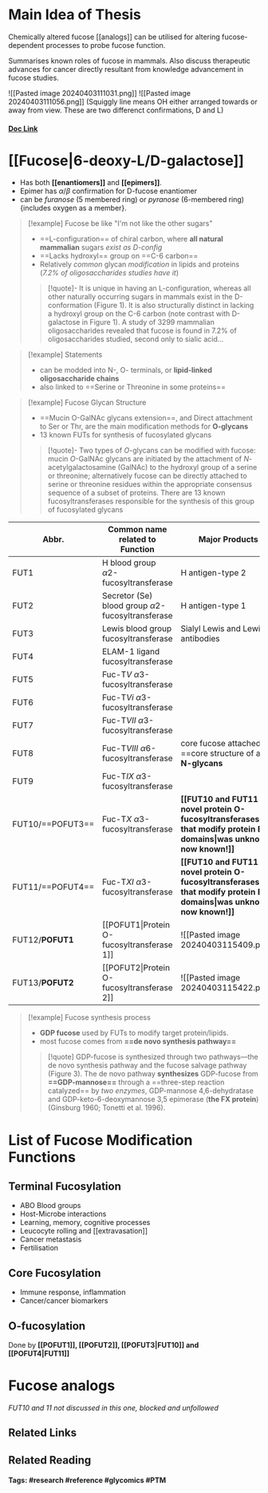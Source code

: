 # Main Idea of Thesis

Chemically altered fucose [[analogs]] can be utilised for altering fucose-dependent processes to probe fucose function.

Summarises known roles of fucose in mammals. Also discuss therapeutic advances for cancer directly resultant from knowledge advancement in fucose studies.

![[Pasted image 20240403111031.png]]
![[Pasted image 20240403111056.png]]
(Squiggly line means OH either arranged towards or away from view. These are two differenct confirmations, D and L)
#### [Doc Link](https://academic.oup.com/glycob/article/27/7/601/3738501)

# [[Fucose|6-deoxy-L/D-galactose]]

- Has both **[[enantiomers]]** and **[[epimers]]**.
- Epimer has $\alpha$/$\beta$ confirmation for D-fucose enantiomer
- can be *furanose* (5 membered ring) or *pyranose* (6-membered ring) {includes oxygen as a member}.

> [!example] Fucose be like "I'm not like the other sugars"
> - ==L-configuration== of chiral carbon, where **all natural mammalian** sugars *exist as D-config*
> - ==Lacks hydroxyl== group on ==C-6 carbon==
> - Relatively *common* glycan *modification* in lipids and proteins (*7.2% of oligosaccharides studies have it*)
> 
> >[!quote]-
> >It is unique in having an L-configuration, whereas all other naturally occurring sugars in mammals exist in the D-conformation (Figure 1). It is also structurally distinct in lacking a hydroxyl group on the C-6 carbon (note contrast with D-galactose in Figure 1). A study of 3299 mammalian oligosaccharides revealed that fucose is found in 7.2% of oligosaccharides studied, second only to sialic acid...

> [!example] Statements
> - can be modded into N-, O- terminals, or **lipid-linked oligosaccharide chains**
> - also linked to ==Serine or Threonine in some proteins==

> [!example] Fucose Glycan Structure
> - ==Mucin O-GalNAc glycans extension==, and Direct attachment to Ser or Thr, are the main modification methods for **O-glycans**
> - 13 known FUTs for synthesis of fucosylated glycans
> 
> >[!quote]-
> >Two types of _O_-glycans can be modified with fucose: mucin _O_-GalNAc glycans are initiated by the attachment of _N_-acetylgalactosamine (GalNAc) to the hydroxyl group of a serine or threonine; alternatively fucose can be directly attached to serine or threonine residues within the appropriate consensus sequence of a subset of proteins. There are 13 known fucosyltransferases responsible for the synthesis of this group of fucosylated glycans


| Abbr.            | Common name related to Function                        | Major Products                                                                                                           |
| ---------------- | ------------------------------------------------------ | ------------------------------------------------------------------------------------------------------------------------ |
| FUT1             | H blood group $\alpha2$-fucosyltransferase             | H antigen-type 2                                                                                                         |
| FUT2             | Secretor (Se) blood group $\alpha2$-fucosyltransferase | H antigen-type 1                                                                                                         |
| FUT3             | Lewis blood group fucosyltransferase                   | Sialyl Lewis and Lewis antibodies                                                                                        |
| FUT4             | ELAM-1 ligand fucosyltransferase                       |                                                                                                                          |
| FUT5             | Fuc-T*V* $\alpha3$-fucosyltransferase                  |                                                                                                                          |
| FUT6             | Fuc-T*Vi* $\alpha3$-fucosyltransferase                 |                                                                                                                          |
| FUT7             | Fuc-T*VII* $\alpha3$-fucosyltransferase                |                                                                                                                          |
| FUT8             | Fuc-T*VIII* $\alpha6$-fucosyltransferase               | core fucose attached to ==core structure of all== **N-glycans**                                                          |
| FUT9             | Fuc-T*IX* $\alpha3$-fucosyltransferase                 |                                                                                                                          |
| FUT10/==POFUT3== | Fuc-T*X* $\alpha3$-fucosyltransferase                  | **[[FUT10 and FUT11 are novel protein O-fucosyltransferases that modify protein EMI domains\|was unknown, now known!]]** |
| FUT11/==POFUT4== | Fuc-T*XI* $\alpha3$-fucosyltransferase                 | **[[FUT10 and FUT11 are novel protein O-fucosyltransferases that modify protein EMI domains\|was unknown, now known!]]** |
| FUT12/**POFUT1** | [[POFUT1\|Protein O-fucosyltransferase 1]]             | ![[Pasted image 20240403115409.png]]                                                                                     |
| FUT13/**POFUT2** | [[POFUT2\|Protein O-fucosyltransferase 2]]             | ![[Pasted image 20240403115422.png]]                                                                                     |


> [!example] Fucose synthesis process
> - **GDP fucose** used by FUTs to modify target protein/lipids.
> - most fucose comes from **==de novo synthesis pathway==**
> 
> > [!quote] 
> > GDP-fucose is synthesized through two pathways—the de novo synthesis pathway and the fucose salvage pathway (Figure 3). The de novo pathway **synthesizes** GDP-fucose from **==GDP-mannose==** through a ==three-step reaction catalyzed== by *two enzymes*, GDP-mannose 4,6-dehydratase and GDP-keto-6-deoxymannose 3,5 epimerase (**the FX protein**) (Ginsburg 1960; Tonetti et al. 1996).

# List of Fucose Modification Functions 
## Terminal Fucosylation
- ABO Blood groups
- Host-Microbe interactions
- Learning, memory, cognitive processes
- Leucocyte rolling and [[extravasation]]
- Cancer metastasis
- Fertilisation

## Core Fucosylation
- Immune response, inflammation
- Cancer/cancer biomarkers
## O-fucosylation
Done by **[[POFUT1]], [[POFUT2]], [[POFUT3|FUT10]] and [[POFUT4|FUT11]]**

# Fucose analogs

*FUT10 and 11 not discussed in this one, blocked and unfollowed*

## Related Links

## Related Reading



#### Tags: #research #reference #glycomics #PTM 